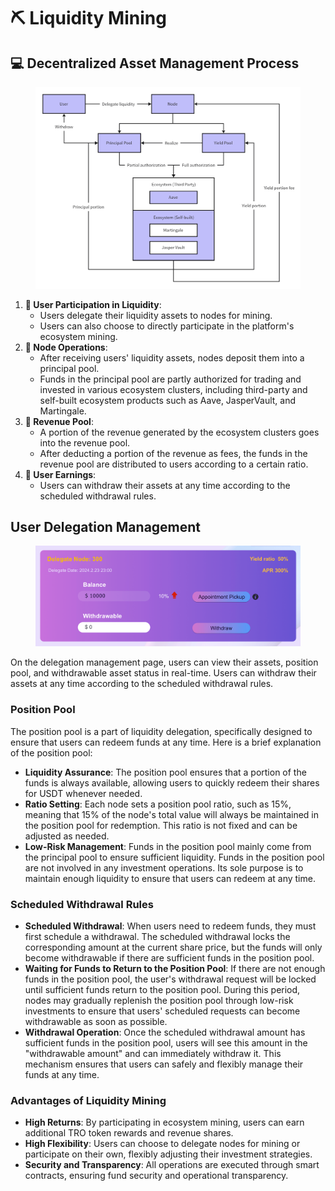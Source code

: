 # ⛏️ Liquidity Mining

## 💻 Decentralized Asset Management Process

<figure><img src="../.gitbook/assets/image (3).png" alt=""><figcaption></figcaption></figure>

1. **📱 User Participation in Liquidity**:
   * Users delegate their liquidity assets to nodes for mining.
   * Users can also choose to directly participate in the platform's ecosystem mining.
2. **📶 Node Operations**:
   * After receiving users' liquidity assets, nodes deposit them into a principal pool.
   * Funds in the principal pool are partly authorized for trading and invested in various ecosystem clusters, including third-party and self-built ecosystem products such as Aave, JasperVault, and Martingale.
3. **🥇 Revenue Pool**:
   * A portion of the revenue generated by the ecosystem clusters goes into the revenue pool.
   * After deducting a portion of the revenue as fees, the funds in the revenue pool are distributed to users according to a certain ratio.
4. **💸 User Earnings**:
   * Users can withdraw their assets at any time according to the scheduled withdrawal rules.

## User Delegation Management

<figure><img src="../.gitbook/assets/image (1) (1).png" alt=""><figcaption></figcaption></figure>

On the delegation management page, users can view their assets, position pool, and withdrawable asset status in real-time. Users can withdraw their assets at any time according to the scheduled withdrawal rules.

### Position Pool

The position pool is a part of liquidity delegation, specifically designed to ensure that users can redeem funds at any time. Here is a brief explanation of the position pool:

* **Liquidity Assurance**: The position pool ensures that a portion of the funds is always available, allowing users to quickly redeem their shares for USDT whenever needed.
* **Ratio Setting**: Each node sets a position pool ratio, such as 15%, meaning that 15% of the node's total value will always be maintained in the position pool for redemption. This ratio is not fixed and can be adjusted as needed.
* **Low-Risk Management**: Funds in the position pool mainly come from the principal pool to ensure sufficient liquidity. Funds in the position pool are not involved in any investment operations. Its sole purpose is to maintain enough liquidity to ensure that users can redeem at any time.

### Scheduled Withdrawal Rules

* **Scheduled Withdrawal**: When users need to redeem funds, they must first schedule a withdrawal. The scheduled withdrawal locks the corresponding amount at the current share price, but the funds will only become withdrawable if there are sufficient funds in the position pool.
* **Waiting for Funds to Return to the Position Pool**: If there are not enough funds in the position pool, the user's withdrawal request will be locked until sufficient funds return to the position pool. During this period, nodes may gradually replenish the position pool through low-risk investments to ensure that users' scheduled requests can become withdrawable as soon as possible.
* **Withdrawal Operation**: Once the scheduled withdrawal amount has sufficient funds in the position pool, users will see this amount in the "withdrawable amount" and can immediately withdraw it. This mechanism ensures that users can safely and flexibly manage their funds at any time.

### Advantages of Liquidity Mining

* **High Returns**: By participating in ecosystem mining, users can earn additional TRO token rewards and revenue shares.
* **High Flexibility**: Users can choose to delegate nodes for mining or participate on their own, flexibly adjusting their investment strategies.
* **Security and Transparency**: All operations are executed through smart contracts, ensuring fund security and operational transparency.
